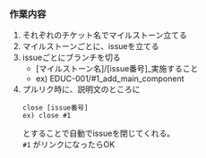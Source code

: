 ### 作業内容
1. それぞれのチケット名でマイルストーン立てる
2. マイルストーンごとに、issueを立てる
3. issueごとにブランチを切る  
   - [マイルストーン名]/[issue番号]_実施すること
   - ex) EDUC-001/#1_add_main_component
4. プルリク時に、説明文のところに
   ```
   close [issue番号]
   ex) close #1
   ```
   とすることで自動でissueを閉じてくれる。  
   `#1` がリンクになったらOK
